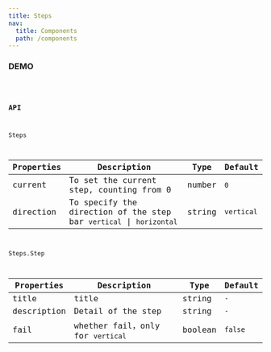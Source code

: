 ```yaml
---
title: Steps
nav:
  title: Components
  path: /components
---
```


### DEMO

<code src="./demo/basic.tsx" />

### API

Steps

| Properties | Description | Type | Default |
| --- | --- | --- | --- |
| current | To set the current step, counting from 0 | number | `0` |
| direction | To specify the direction of the step bar `vertical` \| `horizontal` | string  | `vertical` |

Steps.Step

| Properties | Description | Type | Default |
| --- | --- | --- | --- |
| title | title |  string | `-` |
| description | Detail of the step | string  | `-` |
| fail | whether fail，only for `vertical` | boolean  | `false` |
